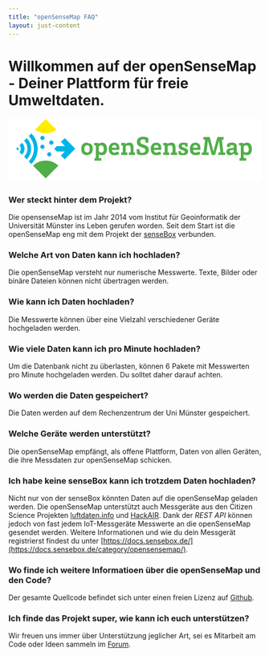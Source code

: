 ```yaml
---
title: "openSenseMap FAQ"
layout: just-content
---
```

# Willkommen auf der openSenseMap - Deiner Plattform für freie Umweltdaten. 
![/images/2020-10-16-opensensemap-faq/openSenseMap_github.png](/images/2020-10-16-opensensemap-faq/openSenseMap_github.png)

### Wer steckt hinter dem Projekt?
Die opensenseMap ist im Jahr 2014 vom Institut für Geoinformatik der Universität Münster ins Leben gerufen worden. Seit dem Start ist die openSenseMap eng mit dem Projekt der [senseBox](https://sensebox.de) verbunden. 

### Welche Art von Daten kann ich hochladen?
Die openSenseMap versteht nur numerische Messwerte. Texte, Bilder oder binäre Dateien können nicht übertragen werden.

### Wie kann ich Daten hochladen?
Die Messwerte können über eine Vielzahl verschiedener Geräte hochgeladen werden. 

### Wie viele Daten kann ich pro Minute hochladen?
Um die Datenbank nicht zu überlasten, können 6 Pakete mit Messwerten pro Minute hochgeladen werden. Du solltet daher darauf achten.

### Wo werden die Daten gespeichert?
Die Daten werden auf dem Rechenzentrum der Uni Münster gespeichert.

### Welche Geräte werden unterstützt?
Die openSenseMap empfängt, als offene Plattform, Daten von allen Geräten, die ihre Messdaten zur openSenseMap schicken.

### Ich habe keine senseBox kann ich trotzdem Daten hochladen?
Nicht nur von der senseBox könnten Daten auf die openSenseMap geladen werden. Die openSenseMap unterstützt auch Messgeräte aus den Citizen Science Projekten [luftdaten.info](https://luftdaten.info/) und [HackAIR](https://www.hackair.eu/). Dank der *REST API* können jedoch von fast jedem IoT-Messgeräte Messwerte an die openSenseMap gesendet werden. Weitere Informationen und wie du dein Messgerät registrierst findest du unter [https://docs.sensebox.de/](https://docs.sensebox.de/category/opensensemap/).

### Wo finde ich weitere Informatioen über die openSenseMap und den Code?
Der gesamte Quellcode befindet sich unter einen freien Lizenz auf [Github](https://github.com/sensebox). 

### Ich finde das Projekt super, wie kann ich euch unterstützen?
Wir freuen uns immer über Unterstützung jeglicher Art, sei es Mitarbeit am Code oder Ideen sammeln im <a href="https://forum.sensebox.de" target="_blank" rel="noopener noreferrer">Forum</a>. 
